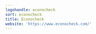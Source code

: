 ```yaml
---
logohandle: econocheck
sort: econocheck
title: Econocheck
website: 'https://www.econocheck.com/'
---
```

